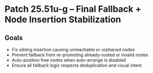 # Patch 25.51u-g – Final Fallback + Node Insertion Stabilization

## Goals
- Fix sibling insertion causing unreachable or orphaned nodes
- Prevent fallback from re-promoting already-rooted or invalid nodes
- Auto-position free nodes when auto-arrange is disabled
- Ensure all fallback logic respects deduplication and visual intent
